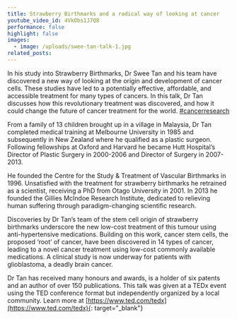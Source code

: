 ```yaml
---
title: Strawberry Birthmarks and a radical way of looking at cancer
youtube_video_id: 4VkObs1J7Q8
performance: false
highlight: false
images:
  - image: /uploads/swee-tan-talk-1.jpg
related_posts:
---
```


In his study into Strawberry Birthmarks, Dr Swee Tan and his team have discovered a new way of looking at the origin and development of cancer cells. These studies have led to a potentially effective, affordable, and accessible treatment for many types of cancers. In this talk, Dr Tan discusses how this revolutionary treatment was discovered, and how it could change the future of cancer treatment for the world. [\#cancerresearch](https://www.youtube.com/results?search_query=%23cancerresearch)

From a family of 13 children brought up in a village in Malaysia, Dr Tan completed medical training at Melbourne University in 1985 and subsequently in New Zealand where he qualified as a plastic surgeon. Following fellowships at Oxford and Harvard he became Hutt Hospital’s Director of Plastic Surgery in 2000-2006 and Director of Surgery in 2007-2013.

He founded the Centre for the Study & Treatment of Vascular Birthmarks in 1996. Unsatisfied with the treatment for strawberry birthmarks he retrained as a scientist, receiving a PhD from Otago University in 2001. In 2013 he founded the Gillies McIndoe Research Institute, dedicated to relieving human suffering through paradigm-changing scientific research.

Discoveries by Dr Tan’s team of the stem cell origin of strawberry birthmarks underscore the new low-cost treatment of this tumour using anti-hypertensive medications. Building on this work, cancer stem cells, the proposed ‘root’ of cancer, have been discovered in 14 types of cancer, leading to a novel cancer treatment using low-cost commonly available medications. A clinical study is now underway for patients with glioblastoma, a deadly brain cancer.

Dr Tan has received many honours and awards, is a holder of six patents and an author of over 150 publications. This talk was given at a TEDx event using the TED conference format but independently organized by a local community. Learn more at [https://www.ted.com/tedx](https://www.ted.com/tedx){: target="_blank"}